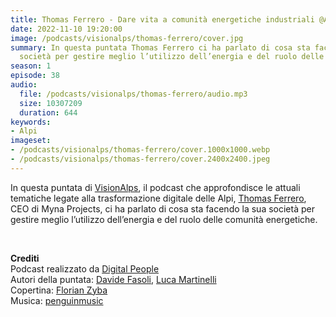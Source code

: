 ```yaml
---
title: Thomas Ferrero - Dare vita a comunità energetiche industriali @Aosta
date: 2022-11-10 19:20:00
image: /podcasts/visionalps/thomas-ferrero/cover.jpg
summary: In questa puntata Thomas Ferrero ci ha parlato di cosa sta facendo la sua
  società per gestire meglio l’utilizzo dell’energia e del ruolo delle comunità energetiche.
season: 1
episode: 38
audio:
  file: /podcasts/visionalps/thomas-ferrero/audio.mp3
  size: 10307209
  duration: 644
keywords:
- Alpi
imageset:
- /podcasts/visionalps/thomas-ferrero/cover.1000x1000.webp
- /podcasts/visionalps/thomas-ferrero/cover.2400x2400.jpeg
---
```


In questa puntata di [VisionAlps](https://www.visionalps.com/), il podcast che approfondisce le attuali tematiche legate alla trasformazione digitale delle Alpi, [Thomas Ferrero](https://www.linkedin.com/in/thomas-ferrero-8b7b92254/), CEO di Myna Projects, ci ha parlato di cosa sta facendo la sua società per gestire meglio l’utilizzo dell’energia e del ruolo delle comunità energetiche.

<br>

**Crediti**<br>
Podcast realizzato da [Digital People](https://w3id.org/digitalpeople)<br>
Autori della puntata: [Davide Fasoli](https://www.linkedin.com/in/davide-fasoli-2b3246179/), [Luca Martinelli](https://www.linkedin.com/in/luca-martinelli/)<br>
Copertina: [Florian Zyba](https://www.linkedin.com/in/florian-zyba/)<br>
Musica: [penguinmusic](https://pixabay.com/users/penguinmusic-24940186/)